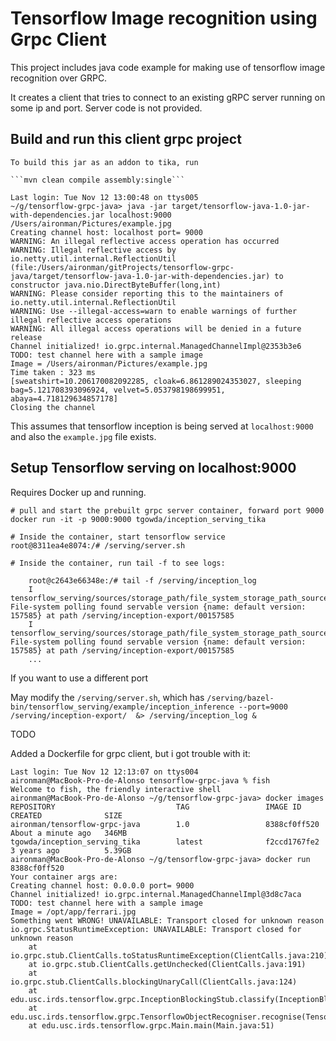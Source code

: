 # Tensorflow Image recognition using Grpc Client

This project includes java code example for making use of tensorflow
image recognition over GRPC.


It creates a client that tries to connect to an existing gRPC server running on some ip and port. Server code is not provided.
## Build and run this client grpc project

	To build this jar as an addon to tika, run

	```mvn clean compile assembly:single```

	Last login: Tue Nov 12 13:00:48 on ttys005
	~/g/tensorflow-grpc-java> java -jar target/tensorflow-java-1.0-jar-with-dependencies.jar localhost:9000 /Users/aironman/Pictures/example.jpg
	Creating channel host: localhost port= 9000
	WARNING: An illegal reflective access operation has occurred
	WARNING: Illegal reflective access by io.netty.util.internal.ReflectionUtil (file:/Users/aironman/gitProjects/tensorflow-grpc-java/target/tensorflow-java-1.0-jar-with-dependencies.jar) to constructor java.nio.DirectByteBuffer(long,int)
	WARNING: Please consider reporting this to the maintainers of io.netty.util.internal.ReflectionUtil
	WARNING: Use --illegal-access=warn to enable warnings of further illegal reflective access operations
	WARNING: All illegal access operations will be denied in a future release
	Channel initialized! io.grpc.internal.ManagedChannelImpl@2353b3e6
	TODO: test channel here with a sample image
	Image = /Users/aironman/Pictures/example.jpg
	Time taken : 323 ms
	[sweatshirt=10.206170082092285, cloak=6.861289024353027, sleeping bag=5.121708393096924, velvet=5.053798198699951, abaya=4.718129634857178]
	Closing the channel 

This assumes that tensorflow inception is being served at `localhost:9000` and
 also the `example.jpg` file exists.


## Setup Tensorflow serving on localhost:9000

Requires Docker up and running.

```
# pull and start the prebuilt grpc server container, forward port 9000
docker run -it -p 9000:9000 tgowda/inception_serving_tika

# Inside the container, start tensorflow service
root@8311ea4e8074:/# /serving/server.sh

# Inside the container, run tail -f to see logs:

	root@c2643e66348e:/# tail -f /serving/inception_log 
	I tensorflow_serving/sources/storage_path/file_system_storage_path_source.cc:147] File-system polling found servable version {name: default version: 157585} at path /serving/inception-export/00157585
	I tensorflow_serving/sources/storage_path/file_system_storage_path_source.cc:147] File-system polling found servable version {name: default version: 157585} at path /serving/inception-export/00157585
	...

```
If you want to use a different port

May modify the `/serving/server.sh`, which has
`/serving/bazel-bin/tensorflow_serving/example/inception_inference --port=9000 /serving/inception-export/  &> /serving/inception_log &`

TODO

Added a Dockerfile for grpc client, but i got trouble with it:

	Last login: Tue Nov 12 12:13:07 on ttys004
	aironman@MacBook-Pro-de-Alonso tensorflow-grpc-java % fish
	Welcome to fish, the friendly interactive shell
	aironman@MacBook-Pro-de-Alonso ~/g/tensorflow-grpc-java> docker images
	REPOSITORY                           TAG                 IMAGE ID            CREATED              SIZE
	aironman/tensorflow-grpc-java        1.0                 8388cf0ff520        About a minute ago   346MB
	tgowda/inception_serving_tika        latest              f2ccd1767fe2        3 years ago          5.39GB
	aironman@MacBook-Pro-de-Alonso ~/g/tensorflow-grpc-java> docker run 8388cf0ff520
	Your container args are:
	Creating channel host: 0.0.0.0 port= 9000
	Channel initialized! io.grpc.internal.ManagedChannelImpl@3d8c7aca
	TODO: test channel here with a sample image
	Image = /opt/app/ferrari.jpg
	Something went WRONG! UNAVAILABLE: Transport closed for unknown reason
	io.grpc.StatusRuntimeException: UNAVAILABLE: Transport closed for unknown reason
		at io.grpc.stub.ClientCalls.toStatusRuntimeException(ClientCalls.java:210)
		at io.grpc.stub.ClientCalls.getUnchecked(ClientCalls.java:191)
		at io.grpc.stub.ClientCalls.blockingUnaryCall(ClientCalls.java:124)
		at edu.usc.irds.tensorflow.grpc.InceptionBlockingStub.classify(InceptionBlockingStub.java:64)
		at edu.usc.irds.tensorflow.grpc.TensorflowObjectRecogniser.recognise(TensorflowObjectRecogniser.java:68)
		at edu.usc.irds.tensorflow.grpc.Main.main(Main.java:51)
	















